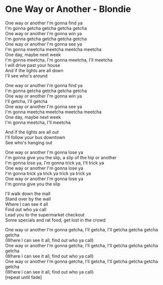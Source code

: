 # One Way or Another - Blondie

One way or another I'm gonna find ya\
I'm gonna getcha getcha getcha getcha\
One way or another I'm gonna win ya\
I'm gonna getcha getcha getcha getcha\
One way or another I'm gonna see ya\
I'm gonna meetcha meetcha meetcha meetcha\
One day, maybe next week\
I'm gonna meetcha, I'm gonna meetcha, I'll meetcha\
I will drive past your house\
And if the lights are all down\
I'll see who's around

One way or another I'm gonna find ya\
I'm gonna getcha getcha getcha getcha\
One way or another I'm gonna win ya\
I'll getcha, I'll getcha\
One way or another I'm gonna see ya\
I'm gonna meetcha meetcha meetcha meetcha\
One day, maybe next week\
I'm gonna meetcha, I'll meetcha

And if the lights are all out\
I'll follow your bus downtown\
See who's hanging out

One way or another I'm gonna lose ya\
I'm gonna give you the slip, a slip of the hip or another\
I'm gonna lose ya, I'm gonna trick ya, I'll trick ya\
One way or another I'm gonna lose ya\
I'm gonna trick ya trick ya trick ya trick ya\
One way or another I'm gonna lose ya\
I'm gonna give you the slip

I'll walk down the mall\
Stand over by the wall\
Where I can see it all\
Find out who ya call\
Lead you to the supermarket checkout\
Some specials and rat food, get lost in the crowd

One way or another I'm gonna getcha, I'll getcha, I'll getcha getcha getcha getcha\
(Where I can see it all, find out who ya call)\
One way or another I'm gonna getcha, I'll getcha, I'll getcha getcha getcha getcha\
(Where I can see it all, find out who ya call)\
One way or another I'm gonna getcha, I'll getcha, I'll getcha getcha getcha getcha\
(Where I can see it all, find out who ya call)\
[repeat until fade]